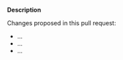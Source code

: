 <!-- Thank you for your contribution. When contributing to the project, remember to:
- Read the [Contribution guide](../contributing.md).
- Follow the [Code of Conduct](../CODE_OF_CONDUCT.md).
-->

**Description**

<!-- In this section, provide a description of your changes. The context and justification let others understand your motivation and the purpose of the pull request. Follow the description with a list that summarises the most relevant changes included in the pull request. -->

Changes proposed in this pull request:

- ...
- ...
- ...
